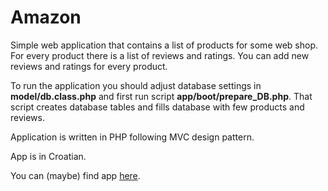 # Amazon

Simple web application that contains a list of products for some web shop. For every product there is a list of reviews and ratings. You can add new reviews and ratings for every product.

To run the application you should adjust database settings in **model/db.class.php** and first run script **app/boot/prepare_DB.php**. That script creates database tables and fills database with few products and reviews. 

Application is written in PHP following MVC design pattern. 

App is in Croatian.

You can (maybe) find app [here](http://rp2.studenti.math.hr/~pcustic/dz2/amazon/index.php).
